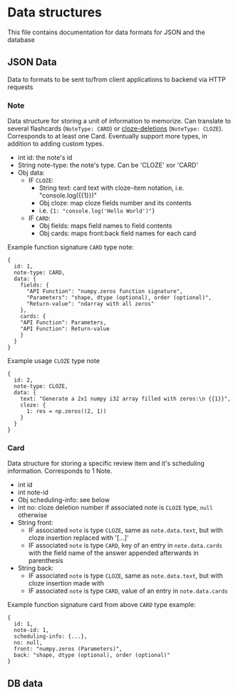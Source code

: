 # Data structures #

This file contains documentation for data formats for JSON and the database

## JSON Data ##

Data to formats to be sent to/from client applications to backend via HTTP requests

### Note ###

Data structure for storing a unit of information to memorize. Can translate to
several flashcards (`NoteType: CARD`) or
[cloze-deletions](https://en.wikipedia.org/wiki/Cloze_test) (`NoteType: CLOZE`). Corresponds to at least one Card.
Eventually support more types, in addition to adding custom types.

* int id: the note's id
* String note-type: the note's type. Can be 'CLOZE' xor 'CARD'
* Obj data:
  * IF `CLOZE`:
    * String text: card text with cloze-item notation, i.e. "console.log({{1}})"
    * Obj cloze: map cloze fields number and its contents
    * i.e. `{1: "console.log('Hello World')"}`
  * IF `CARD`:
    * Obj fields: maps field names to field contents
    * Obj cards: maps front:back field names for each card


Example function signature `CARD` type note:
```
{
  id: 1,
  note-type: CARD,
  data: {
    fields: {
      "API Function": "numpy.zeros function signature",
      "Parameters": "shape, dtype (optional), order (optional)",
      "Return-value": "ndarray with all zeros"
    },
    cards: {
    "API Function": Parameters,
    "API Function": Return-value
    }
  }
}
```
Example usage `CLOZE` type note
```
{
  id: 2,
  note-type: CLOZE,
  data: {
    text: "Generate a 2x1 numpy i32 array filled with zeros:\n {{1}}",
    cloze: {
      1: res = np.zeros((2, 1))
    }
  }
}
```

### Card ###

Data structure for storing a specific review item and it's scheduling information. Corresponds to 1 Note.

* int id
* int note-id
* Obj scheduling-info: see below
* int no: cloze deletion number if associated note is `CLOZE` type, `null` otherwise
* String front:
  * IF associated `note` is type `CLOZE`, same as `note.data.text`, but with cloze insertion replaced with '[...]'
  * IF associated `note` is type `CARD`, key of an entry in `note.data.cards` with the field name of the answer appended afterwards in parenthesis
* String back:
  * IF associated `note` is type `CLOZE`, same as `note.data.text`, but with cloze insertion made with
  * IF associated `note` is type `CARD`, value of an entry in `note.data.cards`

Example function signature card from above `CARD` type example:
```
{
  id: 1,
  note-id: 1,
  scheduling-info: {...},
  no: null,
  front: "numpy.zeros (Parameters)",
  back: "shape, dtype (optional), order (optional)"
}
```

## DB data
